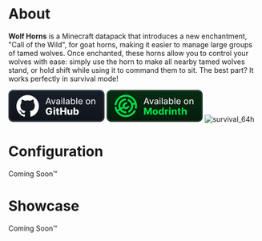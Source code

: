# About
**Wolf Horns** is a Minecraft datapack that introduces a new enchantment, "Call of the Wild", for goat horns, making it easier to manage large groups of tamed wolves. Once enchanted, these horns allow you to control your wolves with ease: simply use the horn to make all nearby tamed wolves stand, or hold shift while using it to command them to sit. The best part? It works perfectly in survival mode!

[![github_64h](https://raw.githubusercontent.com/intergrav/devins-badges/refs/heads/v3/assets/cozy/available/github_64h.png)](https://github.com/laGameTV/wolf-horns) 
[![modrinth_64h](https://raw.githubusercontent.com/intergrav/devins-badges/refs/heads/v3/assets/cozy/available/modrinth_64h.png)](https://modrinth.com/project/wolf-horns)
![survival_64h](https://github.com/user-attachments/assets/ab0b11c4-0ba8-4b8b-88b5-b67936fd1f3a)

# Configuration

Coming Soon™️

# Showcase

Coming Soon™️
